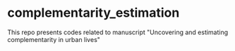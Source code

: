 # complementarity_estimation

This repo presents codes related to manuscript "Uncovering and estimating complementarity in
urban lives"
